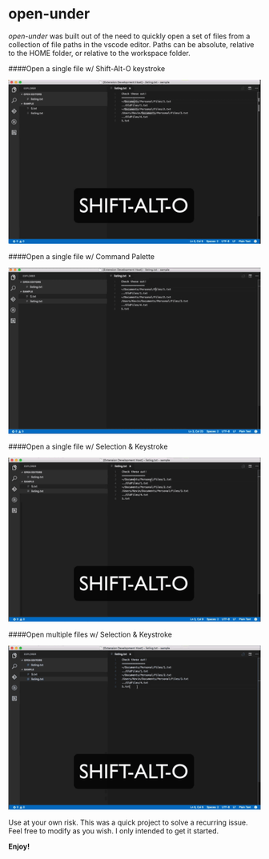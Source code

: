 # open-under

*open-under* was built out of the need to quickly open a set of files from a collection of file paths in the vscode editor.  Paths can be absolute, relative to the HOME folder, or relative to the workspace folder.  	


####Open a single file w/ Shift-Alt-O keystroke  

![alt text][singlefilekeystroke]

####Open a single file w/ Command Palette  

![alt text][singlefilepalette]

####Open a single file w/ Selection & Keystroke

![alt text][singlefileselection]

####Open multiple files w/ Selection & Keystroke

![alt text][multifileselection]

Use at your own risk.  This was a quick project to solve a recurring issue.  Feel free to modify as you wish.  I only intended to get it started.

**Enjoy!**


[singlefilekeystroke]: ./images/single-file-cursor.gif "Single File Keystroke"
[singlefilepalette]: ./images/single-file-palette.gif "Single File Palette"
[singlefileselection]: ./images/single-file-selection.gif "Single File Selection"
[multifileselection]: ./images/multi-file-selection.gif "Multiple File Selection"